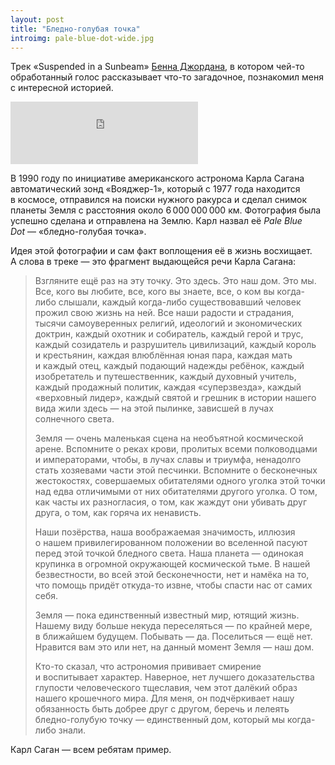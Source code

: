 ```yaml
---
layout: post
title: "Бледно-голубая точка"
introimg: pale-blue-dot-wide.jpg
---
```


<p class="lead">Трек «Suspended in a Sunbeam» <a href="http://bennjordan.com">Бенна Джордана</a>, в котором чей-то обработанный голос рассказывает что-то загадочное, познакомил меня с интересной историей.</p>

<div class="embed">
  <iframe width="300" height="100" style="position: relative; display: block; width: 300px; height: 100px;" src="http://bandcamp.com/EmbeddedPlayer/v=2/track=1073483357/size=grande/bgcol=FFFFFF/linkcol=4285BC/transparent=true/" allowtransparency="true" frameborder="0"><a href="http://theflashbulb.bandcamp.com/track/suspended-in-a-sunbeam">Suspended In A Sunbeam by The Flashbulb</a></iframe>
</div>

В 1990 году по инициативе американского астронома Карла Сагана автоматический зонд «Вояджер-1», который с 1977 года находится в космосе, отправился на поиски нужного ракурса и сделал снимок планеты Земля с расстояния около 6 000 000 000 км. Фотография была успешно сделана и отправлена на Землю. Карл назвал её *Pale Blue Dot* — «бледно-голубая точка».

<!-- more -->

Идея этой фотографии и сам факт воплощения её в жизнь восхищает. А слова в треке — это фрагмент выдающейся речи Карла Сагана:

> Взгляните ещё раз на эту точку. Это здесь. Это наш дом. Это мы. Все, кого вы любите, все, кого вы знаете, все, о ком вы когда-либо слышали, каждый когда-либо существовавший человек прожил свою жизнь на ней. Все наши радости и страдания, тысячи самоуверенных религий, идеологий и экономических доктрин, каждый охотник и собиратель, каждый герой и трус, каждый созидатель и разрушитель цивилизаций, каждый король и крестьянин, каждая влюблённая юная пара, каждая мать и каждый отец, каждый подающий надежды ребёнок, каждый изобретатель и путешественник, каждый духовный учитель, каждый продажный политик, каждая «суперзвезда», каждый «верховный лидер», каждый святой и грешник в истории нашего вида жили здесь — на этой пылинке, зависшей в лучах солнечного света.
>
> Земля — очень маленькая сцена на необъятной космической арене. Вспомните о реках крови, пролитых всеми полководцами и императорами, чтобы, в лучах славы и триумфа, ненадолго стать хозяевами части этой песчинки. Вспомните о бесконечных жестокостях, совершаемых обитателями одного уголка этой точки над едва отличимыми от них обитателями другого уголка. О том, как часты их разногласия, о том, как жаждут они убивать друг друга, о том, как горяча их ненависть.
>
> Наши позёрства, наша воображаемая значимость, иллюзия о нашем привилегированном положении во вселенной пасуют перед этой точкой бледного света. Наша планета — одинокая крупинка в огромной окружающей космической тьме. В нашей безвестности, во всей этой бесконечности, нет и намёка на то, что помощь придёт откуда-то извне, чтобы спасти нас от самих себя.
>
> Земля — пока единственный известный мир, ютящий жизнь. Нашему виду больше некуда переселяться — по крайней мере, в ближайшем будущем. Побывать — да. Поселиться — ещё нет. Нравится вам это или нет, на данный момент Земля — наш дом.
>
> Кто-то сказал, что астрономия прививает смирение и воспитывает характер. Наверное, нет лучшего доказательства глупости человеческого тщеславия, чем этот далёкий образ нашего крошечного мира. Для меня, он подчёркивает нашу обязанность быть добрее друг с другом, беречь и лелеять бледно-голубую точку — единственный дом, который мы когда-либо знали.

Карл Саган — всем ребятам пример.